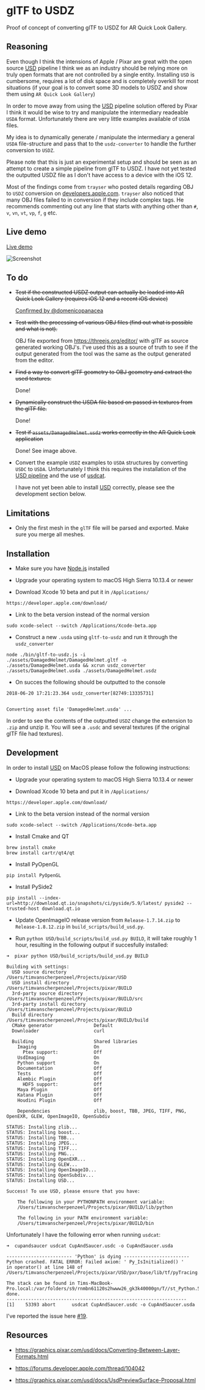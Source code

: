 # glTF to USDZ

Proof of concept of converting glTF to USDZ for AR Quick Look Gallery.

## Reasoning

Even though I think the intensions of Apple / Pixar are great with the open source [USD](https://github.com/PixarAnimationStudios/USD) pipeline I think we as an industry should be relying more on truly open formats that are not controlled by a single entity. Installing `USD` is cumbersome, requires a lot of disk space and is completely overkill for most situations (if your goal is to convert some 3D models to USDZ and show them using `AR Quick Look Gallery`)

In order to move away from using the [USD](https://github.com/PixarAnimationStudios/USD) pipeline solution offered by Pixar I think it would be wise to try and manipulate the intermediary readeable `USDA` format. Unfortunately there are very little examples available of `USDA` files.

My idea is to dynamically generate / manipulate the intermediary a general `USDA` file-structure and pass that to the `usdz-converter` to handle the further conversion to `USDZ`.

Please note that this is just an experimental setup and should be seen as an attempt to create a simple pipeline from glTF to USDZ. I have not yet tested the outputted USDZ file as I don't have access to a device with the iOS 12.

Most of the findings come from `trayser` who posted details regarding OBJ to `USDZ` conversion on [developers.apple.com](https://forums.developer.apple.com/thread/104042). `trayser` also noticed that many OBJ files failed to in conversion if they include complex tags. He recommends commenting out any line that starts with anything other than `#`, `v`, `vn`, `vt`, `vp`, `f`, `g` etc.

## Live demo

[Live demo](https://timvanscherpenzeel.github.io/gltf-to-usdz/)

![Screenshot](/assets/textures_correct.jpg?raw=true)

## To do

- ~~Test if the constructed USDZ output can actually be loaded into AR Quick Look Gallery (requires iOS 12 and a recent iOS device)~~

  [Confirmed by @domenicopanacea](https://twitter.com/domenicopanacea/status/1008266095386644480)

- ~~Test with the processing of various OBJ files (find out what is possible and what is not).~~

  OBJ file exported from https://threejs.org/editor/ with glTF as source generated working OBJ's. I've used this as a source of truth to see if the output generated from the tool was the same as the output generated from the editor.

- ~~Find a way to convert glTF geometry to OBJ geometry and extract the used textures.~~

  Done!

- ~~Dynamically construct the USDA file based on passed in textures from the glTF file.~~

  Done!

- ~~Test if `assets/DamagedHelmet.usdz` works correctly in the AR Quick Look application~~

  Done! See image above.

- Convert the example `USDZ` examples to `USDA` structures by converting `USDC` to `USDA`. Unfortunately I think this requires the installation of the [USD pipeline](https://github.com/PixarAnimationStudios/USD) and the use of [usdcat](https://github.com/PixarAnimationStudios/USD/blob/e6ce9e884a65e7d6acd762e9dbc961dcf9aa36bb/pxr/usd/bin/usdcat/usdcat.py).

  I have not yet been able to install [USD](https://github.com/PixarAnimationStudios/USD) correctly, please see the development section below.

## Limitations

- Only the first mesh in the `glTF` file will be parsed and exported. Make sure you merge all meshes.

## Installation

- Make sure you have [Node.js](http://nodejs.org/) installed

- Upgrade your operating system to macOS High Sierra 10.13.4 or newer

- Download Xcode 10 beta and put it in `/Applications/`

```
https://developer.apple.com/download/
```

- Link to the beta version instead of the normal version

```
sudo xcode-select --switch /Applications/Xcode-beta.app
```

- Construct a new `.usda` using `gltf-to-usdz` and run it through the `usdz_converter`

```
node ./bin/gltf-to-usdz.js -i ./assets/DamagedHelmet/DamagedHelmet.gltf -o ./assets/DamagedHelmet.usda && xcrun usdz_converter ./assets/DamagedHelmet.usda ./assets/DamagedHelmet.usdz
```

- On succes the following should be outputted to the console

```
2018-06-20 17:21:23.364 usdz_converter[82749:13335731]


Converting asset file 'DamagedHelmet.usda' ...
```

In order to see the contents of the outputted `USDZ` change the extension to `.zip` and unzip it. You will see a `.usdc` and several textures (if the original glTF file had textures).

## Development

In order to install [USD](https://github.com/PixarAnimationStudios/USD) on MacOS please follow the following instructions:

- Upgrade your operating system to macOS High Sierra 10.13.4 or newer

- Download Xcode 10 beta and put it in `/Applications/`

```
https://developer.apple.com/download/
```

- Link to the beta version instead of the normal version

```
sudo xcode-select --switch /Applications/Xcode-beta.app
```

- Install Cmake and QT

```
brew install cmake
brew install cartr/qt4/qt
```

- Install PyOpenGL

```
pip install PyOpenGL
```

- Install PySide2

```
pip install --index-url=http://download.qt.io/snapshots/ci/pyside/5.9/latest/ pyside2 --trusted-host download.qt.io
```

- Update OpenImageIO release version from `Release-1.7.14.zip` to `Release-1.8.12.zip` in `build_scripts/build_usd.py`.

- Run `python USD/build_scripts/build_usd.py BUILD`, it will take roughly 1 hour, resulting in the following output if succesfully installed:

```
➜  pixar python USD/build_scripts/build_usd.py BUILD

Building with settings:
  USD source directory          /Users/timvanscherpenzeel/Projects/pixar/USD
  USD install directory         /Users/timvanscherpenzeel/Projects/pixar/BUILD
  3rd-party source directory    /Users/timvanscherpenzeel/Projects/pixar/BUILD/src
  3rd-party install directory   /Users/timvanscherpenzeel/Projects/pixar/BUILD
  Build directory               /Users/timvanscherpenzeel/Projects/pixar/BUILD/build
  CMake generator               Default
  Downloader                    curl

  Building                      Shared libraries
    Imaging                     On
      Ptex support:             Off
    UsdImaging                  On
    Python support              On
    Documentation               Off
    Tests                       Off
    Alembic Plugin              Off
      HDF5 support:             Off
    Maya Plugin                 Off
    Katana Plugin               Off
    Houdini Plugin              Off

    Dependencies                zlib, boost, TBB, JPEG, TIFF, PNG, OpenEXR, GLEW, OpenImageIO, OpenSubdiv

STATUS: Installing zlib...
STATUS: Installing boost...
STATUS: Installing TBB...
STATUS: Installing JPEG...
STATUS: Installing TIFF...
STATUS: Installing PNG...
STATUS: Installing OpenEXR...
STATUS: Installing GLEW...
STATUS: Installing OpenImageIO...
STATUS: Installing OpenSubdiv...
STATUS: Installing USD...

Success! To use USD, please ensure that you have:

    The following in your PYTHONPATH environment variable:
    /Users/timvanscherpenzeel/Projects/pixar/BUILD/lib/python

    The following in your PATH environment variable:
    /Users/timvanscherpenzeel/Projects/pixar/BUILD/bin
```

Unfortunately I have the following error when running `usdcat`:

```
➜  cupandsaucer usdcat CupAndSaucer.usdc -o CupAndSaucer.usda

------------------------ 'Python' is dying ------------------------
Python crashed. FATAL ERROR: Failed axiom: ' Py_IsInitialized() '
in operator() at line 148 of /Users/timvanscherpenzeel/Projects/pixar/USD/pxr/base/lib/tf/pyTracing.cpp

The stack can be found in Tims-MacBook-Pro.local:/var/folders/s9/rnmbn61120s2hwww26_gk3k40000gn/T//st_Python.53393
done.
------------------------------------------------------------------
[1]    53393 abort      usdcat CupAndSaucer.usdc -o CupAndSaucer.usda
```

I've reported the issue here [#19](https://github.com/PixarAnimationStudios/USD/issues/19).

## Resources

- https://graphics.pixar.com/usd/docs/Converting-Between-Layer-Formats.html

- https://forums.developer.apple.com/thread/104042

- https://graphics.pixar.com/usd/docs/UsdPreviewSurface-Proposal.html

